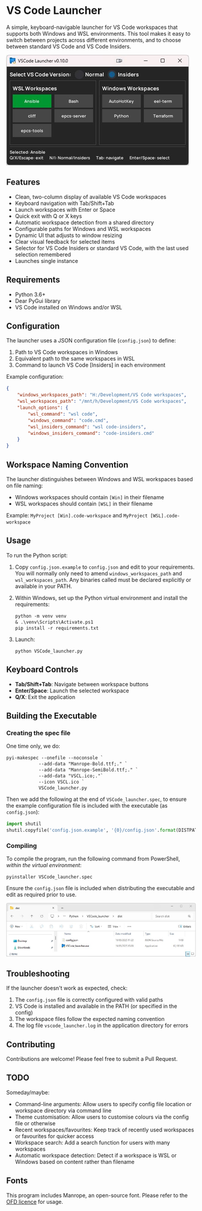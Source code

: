 # VS Code Launcher

A simple, keyboard-navigable launcher for VS Code workspaces that supports both
Windows and WSL environments. This tool makes it easy to switch between projects
across different environments, and to choose between standard VS Code and VS
Code Insiders.

![VS Code Launcher Screenshot](images/screenshot.jpg)

## Features

- Clean, two-column display of available VS Code workspaces
- Keyboard navigation with Tab/Shift+Tab
- Launch workspaces with Enter or Space
- Quick exit with Q or X keys
- Automatic workspace detection from a shared directory
- Configurable paths for Windows and WSL workspaces
- Dynamic UI that adjusts to window resizing
- Clear visual feedback for selected items
- Selector for VS Code Insiders or standard VS Code, with the last used
  selection remembered
- Launches single instance

## Requirements

- Python 3.6+
- Dear PyGui library
- VS Code installed on Windows and/or WSL

## Configuration

The launcher uses a JSON configuration file (`config.json`) to define:

1. Path to VS Code workspaces in Windows
2. Equivalent path to the same workspaces in WSL
3. Command to launch VS Code [Insiders] in each environment

Example configuration:

```json
{
    "windows_workspaces_path": "H:/Development/VS Code workspaces",
    "wsl_workspaces_path": "/mnt/h/Development/VS Code workspaces",
    "launch_options": {
        "wsl_command": "wsl code",
        "windows_command": "code.cmd",
        "wsl_insiders_command": "wsl code-insiders",
        "windows_insiders_command": "code-insiders.cmd"
    }
}
```

## Workspace Naming Convention

The launcher distinguishes between Windows and WSL workspaces based on file
naming:

- Windows workspaces should contain `[Win]` in their filename
- WSL workspaces should contain `[WSL]` in their filename

Example: `MyProject [Win].code-workspace` and `MyProject [WSL].code-workspace`

## Usage

To run the Python script:

1. Copy `config.json.example` to `config.json` and edit to your requirements.
   You will normally only need to amend `windows_workspaces_path` and
   `wsl_workspaces_path`. Any binaries called must be declared explicitly or
   available in your PATH.
   
2. Within Windows, set up the Python virtual environment and install the
   requirements:
   ```pwsh
   python -m venv venv
   & .\venv\Scripts\Activate.ps1
   pip install -r requirements.txt
   ```
   
3. Launch:
   ```pwsh
   python VSCode_launcher.py
   ```

## Keyboard Controls

- **Tab/Shift+Tab**: Navigate between workspace buttons
- **Enter/Space**: Launch the selected workspace
- **Q/X**: Exit the application

## Building the Executable

### Creating the spec file

One time only, we do:

```pwsh
pyi-makespec --onefile --noconsole `
            --add-data "Manrope-Bold.ttf;." `
            --add-data "Manrope-SemiBold.ttf;." `
            --add-data "VSCL.ico;."`
            --icon VSCL.ico `
            VSCode_launcher.py
```

Then we add the following at the end of `VSCode_launcher.spec`, to ensure the
example configuration file is included with the executable (as `config.json`):

```python
import shutil
shutil.copyfile('config.json.example', '{0}/config.json'.format(DISTPATH))
```

### Compiling

To compile the program, run the following command from PowerShell, *within
the virtual environment*:

```pwsh
pyinstaller VSCode_launcher.spec
```

Ensure the `config.json` file is included when distributing the executable and
edit as required prior to use.

![Distribution files](images/dist.jpg)


## Troubleshooting

If the launcher doesn't work as expected, check:

1. The `config.json` file is correctly configured with valid paths
2. VS Code is installed and available in the PATH (or specified in the config)
3. The workspace files follow the expected naming convention
4. The log file `vscode_launcher.log` in the application directory for errors

## Contributing

Contributions are welcome! Please feel free to submit a Pull Request.

## TODO

Someday/maybe:

- Command-line arguments: Allow users to specify config file location or
  workspace directory via command line
- Theme customisation: Allow users to customise colours via the config file or
  otherwise
- Recent workspaces/favourites: Keep track of recently used workspaces or
  favourites for quicker access
- Workspace search: Add a search function for users with many workspaces
- Automatic workspace detection: Detect if a workspace is WSL or Windows based
  on content rather than filename

## Fonts

This program includes Manrope, an open-source font. Please refer to the
[OFD licence](OFD.txt) for usage.
